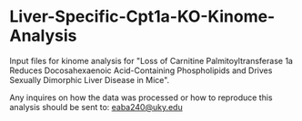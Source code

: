 # Liver-Specific-Cpt1a-KO-Kinome-Analysis

Input files for kinome analysis for "Loss of Carnitine Palmitoyltransferase 1a Reduces Docosahexaenoic Acid-Containing Phospholipids and Drives Sexually Dimorphic Liver Disease in Mice".

Any inquires on how the data was processed or how to reproduce this analysis should be sent to: eaba240@uky.edu

